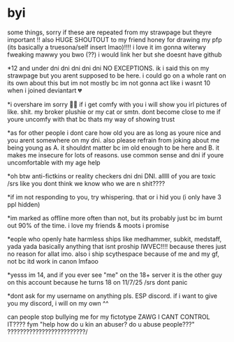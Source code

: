 # byi
some things, sorry if these are repeated from my strawpage but theyre important !! also HUGE SHOUTOUT to my friend honey for drawing my pfp (its basically a truesona/self insert lmao)!!!! i love it im gonna witerwy fweaking mawwy you bwo (??) i would link her but she doesnt have github 

*12 and under dni dni dni dni dni NO EXCEPTIONS. ik i said this on my strawpage but you arent supposed to be here. i could go on a whole rant on its own about this but im not mostly bc im not gonna act like i wasnt 10 when i joined deviantart 💔

*i overshare im sorry 🥀🥀 if i get comfy with you i will show you irl pictures of like. shit. my broker plushie or my cat or smtn. dont become close to me if youre uncomfy with that bc thats my way of showing trust

*as for other people i dont care how old you are as long as youre nice and you arent somewhere on my dni. also please refrain from joking about me being young as A. it shouldnt matter bc im old enough to be here and B. it makes me insecure for lots of reasons. use common sense and dni if youre uncomfortable with my age help

*oh btw anti-fictkins or reality checkers dni dni DNI. alllll of you are toxic /srs like you dont think we know who we are n shit????

*if im not responding to you, try whispering. that or i hid you (i only have 3 ppl hidden)

*im marked as offline more often than not, but its probably just bc im burnt out 90% of the time. i love my friends & moots i promise

*eople who openly hate harmless ships like medhammer, subkit, medstaff, yada yada basically anything that isnt proship IWVEC!!!! because theres just no reason for allat imo. also i ship scythespace because of me and my gf, not bc itd work in canon lmfaoo

*yesss im 14, and if you ever see "me" on the 18+ server it is the other guy on this account because he turns 18 on 11/7/25 /srs dont panic

*dont ask for my username on anything pls. ESP discord. if i want to give you my discord, i will on my own ^^ 

can people stop bullying me for my fictotype ZAWG I CANT CONTROL IT???? fym "help how do u kin an abuser? do u abuse people???" ?????????????????????????/

